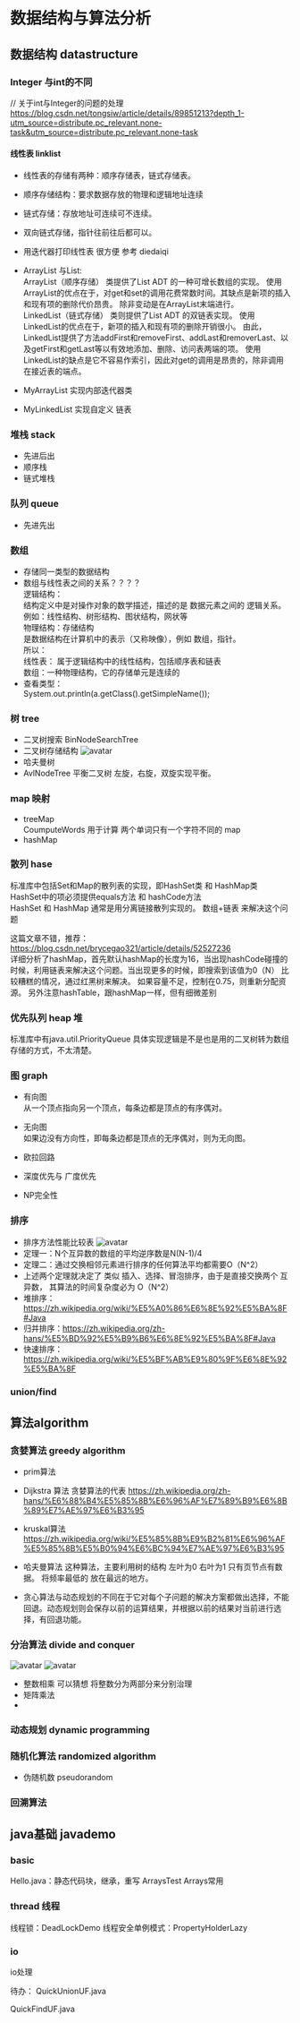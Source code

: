 # 数据结构与算法分析

## 数据结构 datastructure
### Integer 与int的不同
  // 关于int与Integer的问题的处理
     https://blog.csdn.net/tongsiw/article/details/89851213?depth_1-utm_source=distribute.pc_relevant.none-task&utm_source=distribute.pc_relevant.none-task
        

#### 线性表 linklist
* 线性表的存储有两种：顺序存储表，链式存储表。
* 顺序存储结构：要求数据存放的物理和逻辑地址连续
* 链式存储：存放地址可连续可不连续。
* 双向链式存储，指针往前往后都可以。
* 用迭代器打印线性表 很方便 参考 diedaiqi


* ArrayList 与List:  
ArrayList（顺序存储） 类提供了List ADT 的一种可增长数组的实现。
使用ArrayList的优点在于，对get和set的调用花费常数时间。其缺点是新项的插入和现有项的删除代价昂贵。
除非变动是在ArrayList末端进行。  
LinkedList（链式存储） 类则提供了List ADT 的双链表实现。
使用LinkedList的优点在于，新项的插入和现有项的删除开销很小。
由此，LinkedList提供了方法addFirst和removeFirst、addLast和removerLast、以及getFirst和getLast等以有效地添加、删除、访问表两端的项。
使用LinkedList的缺点是它不容易作索引，因此对get的调用是昂贵的，除非调用在接近表的端点。

* MyArrayList 实现内部迭代器类
* MyLinkedList  实现自定义 链表


### 堆栈 stack  
* 先进后出
* 顺序栈
* 链式堆栈

### 队列 queue
* 先进先出

### 数组
* 存储同一类型的数据结构
* 数组与线性表之间的关系？？？？  
逻辑结构：  
结构定义中是对操作对象的数学描述，描述的是 数据元素之间的 逻辑关系。 例如：线性结构、树形结构、图状结构，网状等  
物理结构：存储结构  
是数据结构在计算机中的表示（又称映像），例如 数组，指针。  
所以：  
线性表： 属于逻辑结构中的线性结构，包括顺序表和链表  
数组：一种物理结构，它的存储单元是连续的  
* 查看类型：  
 System.out.println(a.getClass().getSimpleName());


### 树 tree
* 二叉树搜索 BinNodeSearchTree
* 二叉树存储结构
![avatar](resource/二叉树存储结构.png)
* 哈夫曼树
* AvlNodeTree  平衡二叉树  左旋，右旋，双旋实现平衡。

### map  映射
* treeMap  
    CoumputeWords 用于计算 两个单词只有一个字符不同的 map
* hashMap

### 散列 hase
标准库中包括Set和Map的散列表的实现，即HashSet类 和 HashMap类  
HashSet中的项必须提供equals方法 和 hashCode方法  
HashSet 和 HashMap 通常是用分离链接散列实现的。  数组+链表 来解决这个问题
  
这篇文章不错，推荐：https://blog.csdn.net/brycegao321/article/details/52527236  
详细分析了hashMap，首先默认hashMap的长度为16，当出现hashCode碰撞的时候，利用链表来解决这个问题。当出现更多的时候，即搜索到该值为0（N）
比较糟糕的情况，通过红黑树来解决。
如果容量不足，控制在0.75，则重新分配资源。
另外注意hashTable，跟hashMap一样，但有细微差别


### 优先队列 heap 堆
标准库中有java.util.PriorityQueue 具体实现逻辑是不是也是用的二叉树转为数组存储的方式，不太清楚。




### 图 graph
* 有向图  
从一个顶点指向另一个顶点，每条边都是顶点的有序偶对。
* 无向图  
如果边没有方向性，即每条边都是顶点的无序偶对，则为无向图。


* 欧拉回路
* 深度优先与 广度优先
* NP完全性


 ### 排序
 * 排序方法性能比较表
 ![avatar](resource/排序方法性能比较表.png)
* 定理一：N个互异数的数组的平均逆序数是N(N-1)/4
* 定理二：通过交换相邻元素进行排序的任何算法平均都需要O（N^2）
* 上述两个定理就决定了 类似 插入、选择、冒泡排序，由于是直接交换两个 互异数， 其算法的时间复杂度必为 O（N^2）
* 堆排序：https://zh.wikipedia.org/wiki/%E5%A0%86%E6%8E%92%E5%BA%8F#Java
* 归并排序：https://zh.wikipedia.org/zh-hans/%E5%BD%92%E5%B9%B6%E6%8E%92%E5%BA%8F#Java
* 快速排序：https://zh.wikipedia.org/wiki/%E5%BF%AB%E9%80%9F%E6%8E%92%E5%BA%8F

### union/find

## 算法algorithm
### 贪婪算法 greedy algorithm
* prim算法
* Dijkstra 算法  贪婪算法的代表 https://zh.wikipedia.org/zh-hans/%E6%88%B4%E5%85%8B%E6%96%AF%E7%89%B9%E6%8B%89%E7%AE%97%E6%B3%95
* kruskal算法  https://zh.wikipedia.org/wiki/%E5%85%8B%E9%B2%81%E6%96%AF%E5%85%8B%E5%B0%94%E6%BC%94%E7%AE%97%E6%B3%95
* 哈夫曼算法
 这种算法，主要利用树的结构  左叶为0 右叶为1  只有页节点有数据。  将频率最低的  放在最远的地方。
 
* 贪心算法与动态规划的不同在于它对每个子问题的解决方案都做出选择，不能回退。动态规划则会保存以前的运算结果，并根据以前的结果对当前进行选择，有回退功能。



### 分治算法  divide  and  conquer
 ![avatar](resource/分治算法定理.png)
 ![avatar](resource/分治算法定理2.png)
* 整数相乘  可以猜想 将整数分为两部分来分别治理
* 矩阵乘法 
*


### 动态规划  dynamic programming

### 随机化算法 randomized algorithm
* 伪随机数  pseudorandom


### 回溯算法




## java基础  javademo

### basic
Hello.java：静态代码块，继承，重写 
ArraysTest  Arrays常用


### thread 线程
线程锁：DeadLockDemo
线程安全单例模式：PropertyHolderLazy


### io
io处理


待办：
QuickUnionUF.java

 QuickFindUF.java


